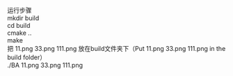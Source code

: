 运行步骤  
mkdir build  
cd build  
cmake ..  
make  
把 11.png 33.png 111.png 放在build文件夹下（Put 11.png 33.png 111.png in the build folder）  
./BA 11.png 33.png 111.png  

